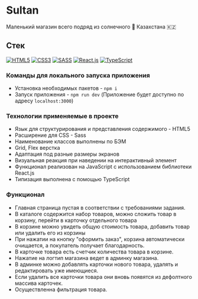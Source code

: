 #  Sultan
Маленький магазин всего подряд из солнечного 🔆 Казахстана 🇰🇿

## Стек

[![HTML5](https://img.shields.io/badge/-HTML5-4A4A4A?style=for-the-badge&logo=HTML5&logoColor=FF7600)](https://html5book.ru/html-html5/)
[![CSS3](https://img.shields.io/badge/-CSS3-4A4A4A?style=for-the-badge&logo=CSS3&logoColor=5871CD)](https://html5book.ru/css-css3/)
[![SASS](https://img.shields.io/badge/-Sass-4A4A4A?style=for-the-badge&logo=SASS&logoColor=EF9AEB)](https://sass-lang.com/)
[![React.js](https://img.shields.io/badge/-React.js-4A4A4A?style=for-the-badge&logo=React&logoColor=73C6E5)](https://ru.reactjs.org/)
[![TypeScript](https://img.shields.io/badge/-TypeScript-4A4A4A?style=for-the-badge&logo=TypeScript&logoColor=4895DB)](https://www.typescriptlang.org/)

### Команды для локального запуска приложения

- Установка необходимых пакетов - `npm i`
- Запуск приложения - `npm run dev` (Приложение будет доступно по адресу `localhost:3000`)

### Технологии применяемые в проекте

- Язык для структурирования и представления содержимого - HTML5
- Расширение для CSS - Sass
- Наименование классов выполнены по БЭМ
- Grid, Flex верстка
- Адаптация под разные размеры экранов
- Визуальная реакция при наведении на интерактивный элемент
- Функционал реализован на JavaScript с использованием библиотеки React.js
- Типизация выполнена с помощью TypeScript

### Функционал

- Главная страница пустая в соответствии с требованиями задания.
- В каталоге содержится набор товаров, можно сложить товар в корзину, перейти в карточку отдельного товара
- В корзине можно увидеть общую стоимость товара, добавить товар или удалить его из корзины
- При нажатии на кнопку "оформить заказ", корзина автоматически очищается, а покупатель получает благодарность.
- В карточке товара есть счетчик количества товара в корзине.
- Нажатие на логтип магазина ведет в админку магазина.
- В админке можно добавлять карточки нового товара, удалять и редактировать уже имеющиеся.
- Если удалить все карточки товара они вновь появятся из дефолтного массива карточек.
- Осуществленна фильтрация товара.

